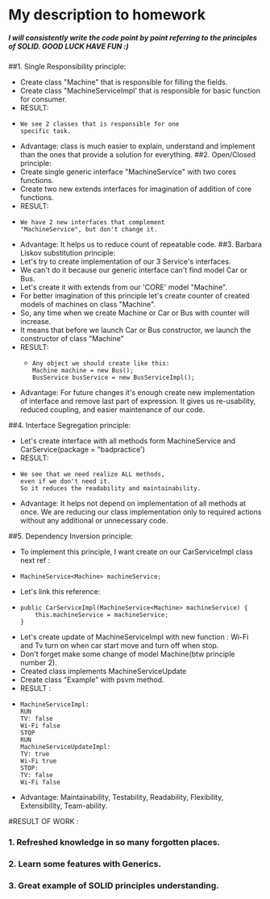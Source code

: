 # My description to homework
##### I will consistently write the code point by point referring to the principles of SOLID. GOOD LUCK HAVE FUN :)
##1. Single Responsibility principle:
+ Create class "Machine" that is responsible for filling the fields.
+ Create class "MachineServiceImpl' that is responsible for basic function for consumer.
+ RESULT: 
*     We see 2 classes that is responsible for one 
      specific task.
+ Advantage: class is much easier to explain, understand and implement than the ones that provide 
a solution for everything.
##2. Open/Closed principle:
+ Create single generic interface "MachineService" with two cores functions.
+ Create two new extends interfaces for imagination of addition of core functions.
+ RESULT: 
*     We have 2 new interfaces that complement 
      "MachineService", but don't change it.
+ Advantage: It helps us to reduce count of repeatable code.
##3. Barbara Liskov substitution principle:
+ Let's try to create implementation of our 3 Service's interfaces.
+ We can't do it because our generic interface can't find model Car or Bus.
+ Let's create it with extends from our 'CORE' model "Machine".
+ For better imagination of this principle let's create counter of created models of machines on class "Machine".
+ So, any time when we create Machine or Car or Bus with counter will increase.
+ It means that before we launch Car or Bus constructor, we launch the constructor of class "Machine"
+ RESULT: 
    *     Any object we should create like this:
          Machine machine = new Bus();
          BusService busService = new BusServiceImpl();
+ Advantage: For future changes it's enough create new implementation of interface and remove last part of expression.
          It gives us re-usability, reduced coupling, and easier maintenance of our code.
    
##4. Interface Segregation principle:
   - Let's create interface with all methods form MachineService 
   and CarService(package = "badpractice')
   - RESULT:
   *     We see that we need realize ALL methods, 
         even if we don't need it.
         So it reduces the readability and maintainability.
   - Advantage: It helps not depend on implementation of all methods at once. We are reducing our class implementation 
   only to required actions without any additional or unnecessary code.
   
       
      
##5. Dependency Inversion principle:
   - To implement this principle, I want create on our CarServiceImpl class next ref :
   *     MachineService<Machine> machineService;
   - Let's link this reference: 
   *     public CarServiceImpl(MachineService<Machine> machineService) {
             this.machineService = machineService;
         }
   - Let's create update of MachineServiceImpl with new function :
    Wi-Fi and Tv turn on when car start move and turn off when stop.
   - Don't forget make some change of model Machine(btw principle number 2).
   - Created class implements MachineServiceUpdate
   - Create class "Example" with psvm method.
   - RESULT :
   *     MachineServiceImpl: 
         RUN
         TV: false 
         Wi-Fi false
         STOP
         RUN
         MachineServiceUpdateImpl: 
         TV: true 
         Wi-Fi true
         STOP: 
         TV: false 
         Wi-Fi false
    
   - Advantage: Maintainability, Testability, Readability, Flexibility, Extensibility, Team-ability.
   
#RESULT OF WORK :
### 1. Refreshed knowledge in so many forgotten places.
### 2. Learn some features with Generics.
### 3. Great example of SOLID principles understanding.
